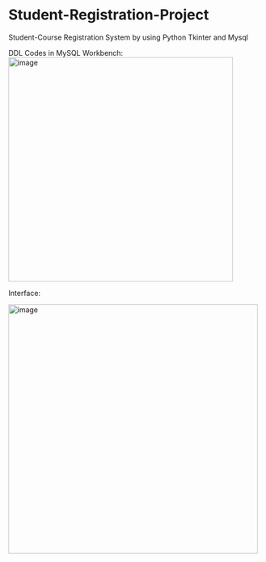 # Student-Registration-Project
Student-Course Registration System by using Python Tkinter and Mysql

DDL Codes in MySQL Workbench:
<img width="444" alt="image" src="https://github.com/Aybuke211/Student-Registration-Project/assets/111422000/d9f3f6e5-a7c3-4986-ac7f-f11c82e451aa">



Interface: 


<img width="493" alt="image" src="https://github.com/Aybuke211/Student-Registration-Project/assets/111422000/c12033ad-e0a4-4e26-ac47-134281761d84">
